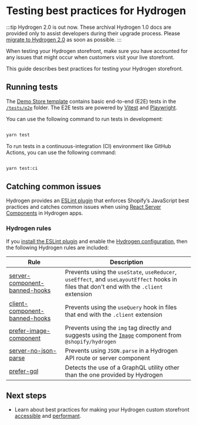# Testing best practices for Hydrogen


:::tip
Hydrogen 2.0 is out now. These archival Hydrogen 1.0 docs are provided only to assist developers during their upgrade process. Please [migrate to Hydrogen 2.0](https://shopify.dev/docs/custom-storefronts/hydrogen/migrate-hydrogen-remix) as soon as possible.
:::



When testing your Hydrogen storefront, make sure you have accounted for any issues that might occur when customers visit your live storefront.

This guide describes best practices for testing your Hydrogen storefront.

## Running tests

The [Demo Store template](/tutorials/getting-started/templates/) contains basic end-to-end (E2E) tests in the [`/tests/e2e`](https://github.com/Shopify/hydrogen/tree/main/templates/demo-store/tests/e2e) folder. The E2E tests are powered by [Vitest](https://vitest.dev) and [Playwright](https://playwright.dev).

You can use the following command to run tests in development:

```bash

yarn test
```



To run tests in a continuous-integration (CI) environment like GitHub Actions, you can use the following command:

```bash

yarn test:ci
```



## Catching common issues

Hydrogen provides an [ESLint plugin](/tutorials/eslint/) that enforces Shopify’s JavaScript best practices and catches common issues when using [React Server Components](/tutorials/react-server-components/) in Hydrogen apps.

### Hydrogen rules

If you [install the ESLint plugin](/tutorials/eslint.md#installation) and enable the [Hydrogen configuration](/tutorials/eslint#hydrogen-configuration), then the following Hydrogen rules are included:

| Rule            | Description |
| -------------- | -------- |
| [server-component-banned-hooks](https://github.com/Shopify/hydrogen/tree/main/packages/eslint-plugin/src/rules/server-component-banned-hooks)          | Prevents using the `useState`, `useReducer`, `useEffect`, and `useLayoutEffect` hooks in files that don't end with the `.client` extension      |
| [client-component-banned-hooks](https://github.com/Shopify/hydrogen/tree/main/packages/eslint-plugin/src/rules/client-component-banned-hooks)      | Prevents using the `useQuery` hook in files that end with the `.client` extension      |
| [prefer-image-component](https://github.com/Shopify/hydrogen/tree/main/packages/eslint-plugin/src/rules/prefer-image-component) | Prevents using the `img` tag directly and suggests using the [`Image`](/components/primitive/image/) component from `@shopify/hydrogen`     |
| [server-no-json-parse](https://github.com/Shopify/hydrogen/tree/main/packages/eslint-plugin/src/rules/server-no-json-parse) | Prevents using `JSON.parse` in a Hydrogen API route or server component       |
| [prefer-gql](https://github.com/Shopify/hydrogen/tree/main/packages/eslint-plugin/src/rules/prefer-gql) | Detects the use of a GraphQL utility other than the one provided by Hydrogen       |

## Next steps

- Learn about best practices for making your Hydrogen custom storefront [accessible](/tutorials/best-practices/accessibility/) and [performant](/tutorials/best-practices/performance/).
